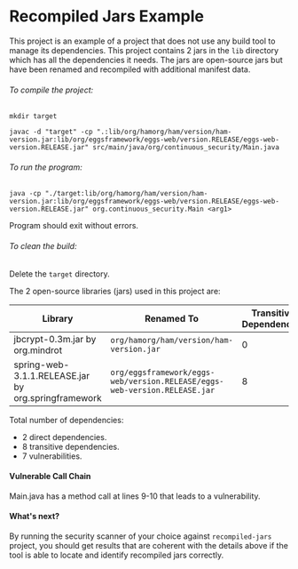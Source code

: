 # Recompiled Jars Example

This project is an example of a project that does not use any build tool to manage its dependencies. This project contains 2 jars in the `lib` directory which has all the dependencies it needs. The jars are open-source jars but have been renamed and recompiled with additional manifest data.

###### To compile the project:
`mkdir target`

`javac -d "target" -cp ".:lib/org/hamorg/ham/version/ham-version.jar:lib/org/eggsframework/eggs-web/version.RELEASE/eggs-web-version.RELEASE.jar" src/main/java/org/continuous_security/Main.java`

###### To run the program:
`java -cp "./target:lib/org/hamorg/ham/version/ham-version.jar:lib/org/eggsframework/eggs-web/version.RELEASE/eggs-web-version.RELEASE.jar" org.continuous_security.Main <arg1>`

Program should exit without errors.

###### To clean the build:
Delete the `target` directory.

The 2 open-source libraries (jars) used in this project are:

|Library|Renamed To|Transitive Dependencies|Vulnerabilities|
|-------|----------|-----------------------|---------------|
|jbcrypt-0.3m.jar by org.mindrot|`org/hamorg/ham/version/ham-version.jar`|0|1|
|spring-web-3.1.1.RELEASE.jar by org.springframework |`org/eggsframework/eggs-web/version.RELEASE/eggs-web-version.RELEASE.jar`|8|6|

Total number of dependencies:
- 2 direct dependencies.
- 8 transitive dependencies.
- 7 vulnerabilities.

#### Vulnerable Call Chain
Main.java has a method call at lines 9-10 that leads to a vulnerability.

#### What's next?
By running the security scanner of your choice against `recompiled-jars` project, you should get results that are coherent with the details above if the tool is able to locate and identify recompiled jars correctly.
